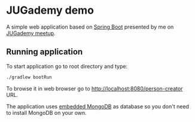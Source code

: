 # JUGademy demo
A simple web application based on [Spring Boot](https://projects.spring.io/spring-boot/) presented by me on [JUGademy meetup](https://www.meetup.com/pl-PL/Poznan-Java-User-Group/events/238946503/).

## Running application
To start application go to root directory and type:
```bash
./gradlew bootRun
```
To browse it in web browser go to [http://localhost:8080/person-creator](http://localhost:8080/person-creator) URL.

The application uses [embedded MongoDB](https://github.com/flapdoodle-oss/de.flapdoodle.embed.mongo) as database so you don't need to install MongoDB on your own.
